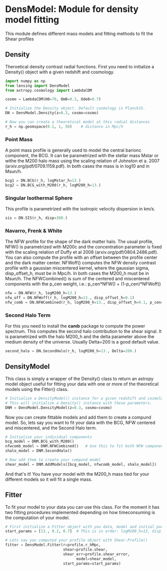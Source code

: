 # DensModel: Module for density model fitting
This module defines different mass models and fitting methods to fit the Shear profiles

## Density
Theroetical density contrast radial functions. First you need to initialize a Density() object with a given redshift and cosmology.

```python
import numpy as np
from lensing import DensModel
from astropy.cosmology import LambdaCDM

cosmo = LambdaCDM(H0=70, Om0=0.3, Ode0=0.7)

# Initialize the Density object. Default cosmology is Planck15.
DN = DensModel.Density(z=0.3, cosmo=cosmo)

# Now you can create a theoretical model at this radial distances
r_h = np.geomspace(0.1, 1, 50)    # distance in Mpc/h
```
### Point Mass
A point mass profile is generally used to model the central barionc component, the BCG. It can be parametrized with the stellar mass Mstar or withe the M200 halo mass using the scaling relation of Johnston et a. 2007 (arxiv.org/pdf/0709.1159.pdf). In both cases the mass is in log10 and in Msun/h.
```python
bcg1 = DN.BCG(r_h, logMstar_h=13.)
bcg2 = DN.BCG_with_M200(r_h, logM200_h=13.)
```

### Singular Isothermal Sphere
This profile is parametrized with the isotropic velocity dispersion in km/s.
```python
sis = DN.SIS(r_h, disp=300.)
```

### Navarro, Frenk & White
The NFW profile for the shape of the dark matter halo. The usual profile, NFW() is parametrized with M200c and the concentration parameter is fixed with the scaling relation of Duffy et al 2008 (arxiv.org/pdf/0804.2486.pdf).
You can also compute the profile with an offset between the profile center and the dark matter center. NFWoff() computes the NFW density contrast profile with a gaussian miscentered kernel, where the gaussian sigma, disp_offset_h, must be in Mpc/h. In both cases the M200_h must be in Msun/h.
The NFWCombined() is sum of the centered and miscentered components with the p_cen weight, i.e.: p_cen*NFW() + (1-p_cen)*NFWoff()
```python
nfw = DN.NFW(r_h, logM200_h=13.)
nfw_off = DN.NFWoff(r_h, logM200_h=13., disp_offset_h=0.1)
nfw_comb = DN.NFWCombined(r_h, logM200_h=13., disp_offset_h=0.1, p_cen=1.)
```

### Second Halo Term
For this you need to install the **camb** package to compute the power spectrum.
This computes the second halo contribution to the shear signal. It is parametrized with the halo M200_h and the delta parameter above the medium density of the universe. Usually Delta=200 is a good default value.
```python
second_halo = DN.SecondHalo(r_h, logM200_h=13., Delta=200.)
```

## DensityModel
This class is simply a wrapper of the Density() class to return an astropy model object useful for fitting your data with one or more of the theoretical models using the Fitter() class.
```python
# Initialize a DensityModel() instance for a given redshift and cosmology.
# This will initialize a Density() instance with these parameters.
DNM = DensModel.DensityModel(z=0.3, cosmo=cosmo)
```

Now you can create fittable models and add them to create a compund model. So, lets say you want to fit your data with the BCG, NFW centered and miscentered, and the Second Halo term.
```python
# Initialize your individual components
bcg_model = DNM.BCG_with_M200()
nfwcomb_model = DNM.NFWCombined()   # Use this to fit both NFW components
shalo_model = DNM.SecondHalo()

# Now add them to create your compund model
shear_model = DNM.AddModels([bcg_model, nfwcomb_model, shalo_model])
```
And that's it! You have your model with the M200_h mass tied for your different models so it will fit a single mass.

## Fitter
To fit your model to your data you can use this class. For the moment it has two fitting procedures implemented depending on how timeconsuming is the computation of your model.

```python
# First initialize a Fitter object with you data, model and initial parameters
start_params = [13., 0.2, 0.7]  # This is in order: logM200_h=13, disp_offset=0.2, p_cen=0.7

# Lets say you computed your profile object with Shear.Profile()
fitter = DensModel.Fitter(r=profile.r_hMpc,
                          shear=profile.shear, 
                          shear_err=profile.shear_error, 
			                    model=shear_model, 
                          start_params=start_params)
```


